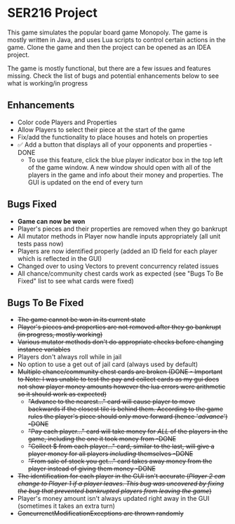 # SER216 Project
This game simulates the popular board game Monopoly. The game is mostly written in Java, and uses Lua scripts to control certain actions in the game. Clone the game and then the project can be opened as an IDEA project.

The game is mostly functional, but there are a few issues and features missing. Check the list of bugs and potential enhancements below to see what is working/in progress



## Enhancements
* Color code Players and Properties
* Allow Players to select their piece at the start of the game
* Fix/add the functionality to place houses and hotels on properties
* ✅ Add a button that displays all of your opponents and properties -DONE
  * To use this feature, click the blue player indicator box in the top left of the game window. A new window should open with all of the players in the game and info about their money and properties. The GUI is updated on the end of every turn
  
## Bugs Fixed
* **Game can now be won**
* Player's pieces and their properties are removed when they go bankrupt
* All mutator methods in Player now handle inputs appropriately (all unit tests pass now)
* Players are now identified properly (added an ID field for each player which is reflected in the GUI)
* Changed over to using Vectors to prevent concurrency related issues
* All chance/community chest cards work as expected (see "Bugs To Be Fixed" list to see what cards were fixed)

## Bugs To Be Fixed
* ~~The game cannot be won in its current state~~
* ~~Player's pieces and properties are not removed after they go bankrupt (in progress, mostly working)~~
* ~~Various mutator methods don't do appropriate checks before changing instance variables~~
* Players don't always roll while in jail
* No option to use a get out of jail card (always used by default)
* ~~Multiple chance/community chest cards are broken (DONE - Important to Note: I was unable to test the pay and collect cards as my gui does not show player money amounts however the lua errors were arithmetic so it should work as expected)~~
  * ~~"Advance to the nearest..." card will cause player to move backwards if the closest tile is behind them. According to the game rules the player's piece should only move forward (hence '_advance_') -DONE~~
  * ~~"Pay each player..." card will take money for _ALL_ of the players in the game, including the one it took money from -DONE~~
  * ~~"Collect $<amount> from each player..." card, similar to the last, will give a player money for all players _including_ themselves -DONE~~
  * ~~"From sale of stock you get..." card takes away money from the player instead of giving them money -DONE~~
* ~~The identification for each player in the GUI isn't accurate (_Player 2 can change to Player 1 if a player leaves. This bug was uncovered by fixing the bug that prevented bankrupted players from leaving the game_)~~
* Player's money amount isn't always updated right away in the GUI (sometimes it takes an extra turn)
* ~~ConcurrenctModificationExceptions are thrown randomly~~
